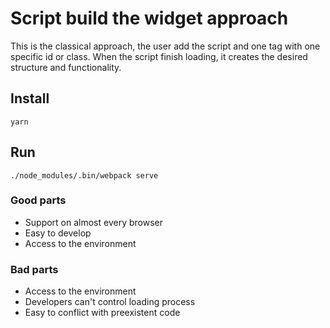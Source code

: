 # Script build the widget approach


This is the classical approach, the user add the script and one tag with one specific id or class. When the script
finish loading, it creates the desired structure and functionality.


## Install
```
yarn
```

## Run

```
./node_modules/.bin/webpack serve
```

### Good parts

- Support on almost every browser
- Easy to develop
- Access to the environment

### Bad parts
- Access to the environment
- Developers can't control loading process
- Easy to conflict with preexistent code


